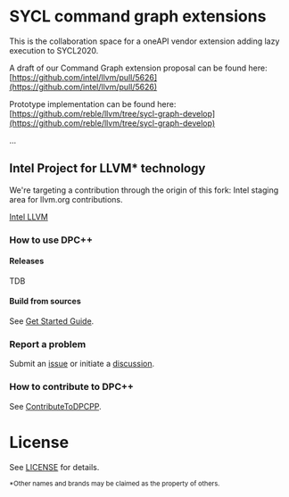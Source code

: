 # SYCL command graph extensions

This is the collaboration space for a oneAPI vendor extension adding lazy execution to SYCL2020.

A draft of our Command Graph extension proposal can be found here:
[https://github.com/intel/llvm/pull/5626](https://github.com/intel/llvm/pull/5626)

Prototype implementation can be found here:
[https://github.com/reble/llvm/tree/sycl-graph-develop](https://github.com/reble/llvm/tree/sycl-graph-develop)

...

## Intel Project for LLVM\* technology

We're targeting a contribution through the origin of this fork: Intel staging area for llvm.org contributions.

[Intel LLVM](https://github.com/intel/llvm)

### How to use DPC++

#### Releases

TDB

#### Build from sources

See [Get Started Guide](/../sycl/sycl/doc/GetStartedGuide.md).

### Report a problem

Submit an [issue](/../../issues) or initiate a [discussion](/../../discussions).

### How to contribute to DPC++

See [ContributeToDPCPP](/../sycl/sycl/doc/developer/ContributeToDPCPP.md).

# License

See [LICENSE](/../sycl/sycl/LICENSE.TXT) for details.

<sub>\*Other names and brands may be claimed as the property of others.</sub>
